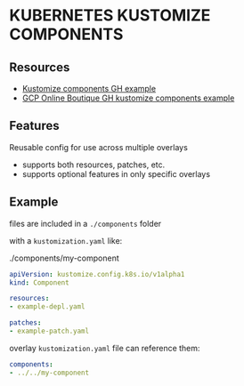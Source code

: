 # KUBERNETES KUSTOMIZE COMPONENTS

## Resources

- [Kustomize components GH example](https://github.com/kubernetes-sigs/kustomize/blob/master/examples/components.md)
- [GCP Online Boutique GH kustomize components example](https://github.com/GoogleCloudPlatform/microservices-demo/blob/main/kustomize/README.md)

## Features
Reusable config for use across multiple overlays
- supports both resources, patches, etc.
- supports optional features in only specific overlays

## Example

files are included in a `./components` folder

with a `kustomization.yaml` like:

./components/my-component
```yaml
apiVersion: kustomize.config.k8s.io/v1alpha1
kind: Component

resources:
- example-depl.yaml

patches:
- example-patch.yaml
```

overlay `kustomization.yaml` file can reference them:

```yaml
components:
- ../../my-component
```